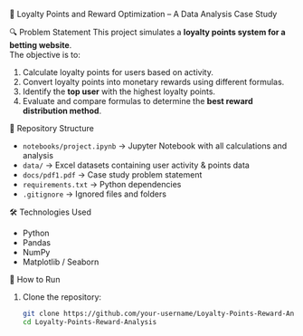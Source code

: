 🎯 Loyalty Points and Reward Optimization – A Data Analysis Case Study

🔍 Problem Statement
This project simulates a **loyalty points system for a betting website**.  
The objective is to:  
1. Calculate loyalty points for users based on activity.  
2. Convert loyalty points into monetary rewards using different formulas.  
3. Identify the **top user** with the highest loyalty points.  
4. Evaluate and compare formulas to determine the **best reward distribution method**.

 📂 Repository Structure
- `notebooks/project.ipynb` → Jupyter Notebook with all calculations and analysis  
- `data/` → Excel datasets containing user activity & points data  
- `docs/pdf1.pdf` → Case study problem statement  
- `requirements.txt` → Python dependencies  
- `.gitignore` → Ignored files and folders  

🛠️ Technologies Used
- Python  
- Pandas  
- NumPy  
- Matplotlib / Seaborn  

🚀 How to Run
1. Clone the repository:
   ```bash
   git clone https://github.com/your-username/Loyalty-Points-Reward-Analysis.git
   cd Loyalty-Points-Reward-Analysis
